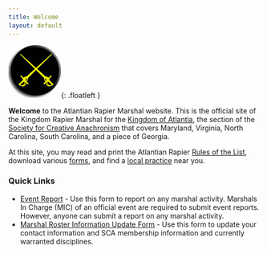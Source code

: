 ```yaml
---
title: Welcome
layout: default
---
```


![](/images/rapier.gif){: .floatleft }

**Welcome** to the Atlantian Rapier Marshal website.
This is the official site of the Kingdom Rapier Marshal for the [Kingdom of Atlantia](http://atlantia.sca.org), the section of the [Society for Creative Anachronism](http://www.sca.org) that covers Maryland, Virginia, North Carolina, South Carolina, and a piece of Georgia.

At this site, you may read and print the Atlantian Rapier [Rules of the List](/rules), download various [forms](/marshals), and find a [local practice](/practices) near you.

### Quick Links

* [Event Report](http://marshal.atlantia.sca.org/report.php) - Use this form to report on any marshal activity. Marshals In Charge (MIC) of an official event are required to submit event reports. However, anyone can submit a report on any marshal activity.
* [Marshal Roster Information Update Form](http://marshal.atlantia.sca.org/update.php) - Use this form to update your contact information and SCA membership information and currently warranted disciplines.
